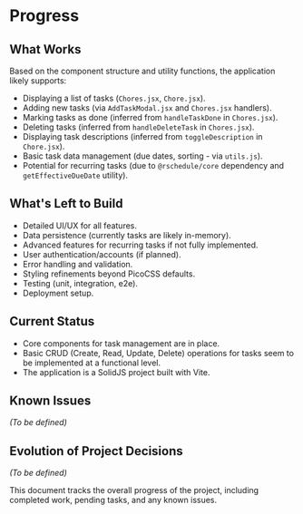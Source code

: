 # Progress

## What Works

Based on the component structure and utility functions, the application likely supports:
- Displaying a list of tasks (`Chores.jsx`, `Chore.jsx`).
- Adding new tasks (via `AddTaskModal.jsx` and `Chores.jsx` handlers).
- Marking tasks as done (inferred from `handleTaskDone` in `Chores.jsx`).
- Deleting tasks (inferred from `handleDeleteTask` in `Chores.jsx`).
- Displaying task descriptions (inferred from `toggleDescription` in `Chore.jsx`).
- Basic task data management (due dates, sorting - via `utils.js`).
- Potential for recurring tasks (due to `@rschedule/core` dependency and `getEffectiveDueDate` utility).

## What's Left to Build

- Detailed UI/UX for all features.
- Data persistence (currently tasks are likely in-memory).
- Advanced features for recurring tasks if not fully implemented.
- User authentication/accounts (if planned).
- Error handling and validation.
- Styling refinements beyond PicoCSS defaults.
- Testing (unit, integration, e2e).
- Deployment setup.

## Current Status

- Core components for task management are in place.
- Basic CRUD (Create, Read, Update, Delete) operations for tasks seem to be implemented at a functional level.
- The application is a SolidJS project built with Vite.

## Known Issues

*(To be defined)*

## Evolution of Project Decisions

*(To be defined)*

This document tracks the overall progress of the project, including completed work, pending tasks, and any known issues.
